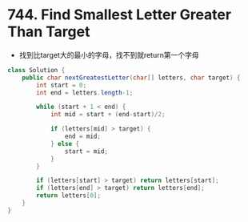 # 744. Find Smallest Letter Greater Than Target

- 找到比target大的最小的字母，找不到就return第一个字母

```java
class Solution {
    public char nextGreatestLetter(char[] letters, char target) {
        int start = 0;
        int end = letters.length-1;

        while (start + 1 < end) {
            int mid = start + (end-start)/2;

            if (letters[mid] > target) {
                end = mid;
            } else {
                start = mid;
            }
        }

        if (letters[start] > target) return letters[start];
        if (letters[end] > target) return letters[end];
        return letters[0];
    }
}
```